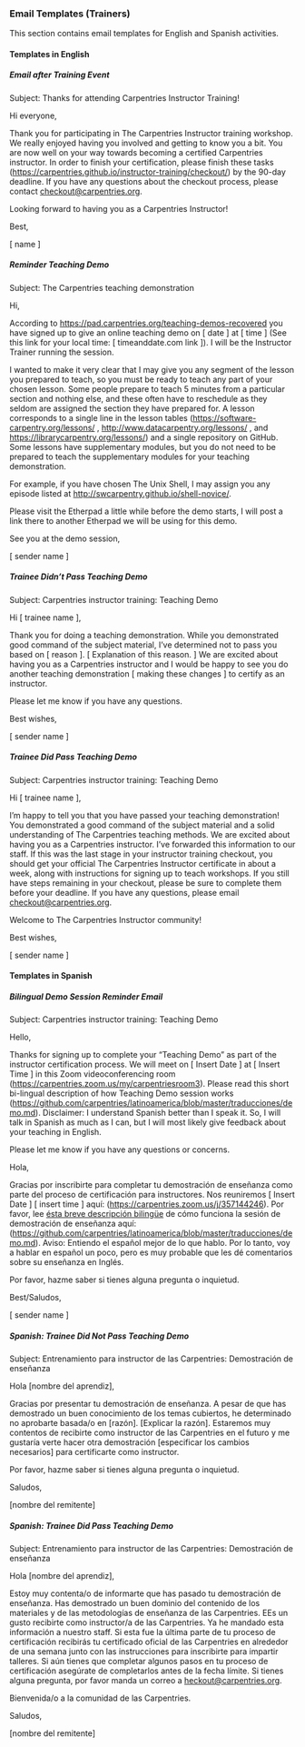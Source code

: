 ### Email Templates (Trainers)

This section contains email templates for English and Spanish activities.

#### Templates in English

##### Email after Training Event

Subject: Thanks for attending Carpentries Instructor Training!

Hi everyone, 

Thank you for participating in The Carpentries Instructor training workshop. We really enjoyed having you involved and getting to know you a bit. You are now well on your way towards becoming a certified Carpentries instructor. In order to finish your certification, please finish these tasks (https://carpentries.github.io/instructor-training/checkout/) by the 90-day deadline. If you have any questions about the checkout process, please contact checkout@carpentries.org. 

Looking forward to having you as a Carpentries Instructor!

Best,

[ name ]

##### Reminder Teaching Demo

Subject: The Carpentries teaching demonstration

Hi,

According to https://pad.carpentries.org/teaching-demos-recovered you have signed up to give an online teaching demo on [ date ] at [ time ] (See this link for your local time: [ timeanddate.com link ]). I will be the Instructor Trainer running the session.

I wanted to make it very clear that I may give you any segment of the lesson you prepared to teach, so you must be ready to teach any part of your chosen lesson. Some people prepare to teach 5 minutes from a particular section and nothing else, and these often have to reschedule as they seldom are assigned the section they have prepared for. A lesson corresponds to a single line in the lesson tables (https://software-carpentry.org/lessons/ , http://www.datacarpentry.org/lessons/ , and https://librarycarpentry.org/lessons/) and a single repository on GitHub. Some lessons have supplementary modules, but you do not need to be prepared to teach the supplementary modules for your teaching demonstration.

For example, if you have chosen The Unix Shell, I may assign you any episode listed at http://swcarpentry.github.io/shell-novice/.

Please visit the Etherpad a little while before the demo starts, I will post a link there to another Etherpad we will be using for this demo.

See you at the demo session,

[ sender name ] 

##### Trainee Didn’t Pass Teaching Demo

Subject: Carpentries instructor training: Teaching Demo

Hi [ trainee name ], 

Thank you for doing a teaching demonstration. While you demonstrated good command of the subject material, I’ve determined not to pass you based on [ reason ]. [ Explanation of this reason. ]  We are excited about having you as a Carpentries instructor and I would be happy to see you do another teaching demonstration [ making these changes ] to certify as an instructor. 

Please let me know if you have any questions. 

Best wishes,

[ sender name ] 

##### Trainee Did Pass Teaching Demo

Subject: Carpentries instructor training: Teaching Demo

Hi [ trainee name ], 

I’m happy to tell you that you have passed your teaching demonstration! You demonstrated a good command of the subject material and a solid understanding of The Carpentries teaching methods. We are excited about having you as a Carpentries instructor. I’ve forwarded this information to our staff. If this was the last stage in your instructor training checkout, you should get your official The Carpentries Instructor certificate in about a week, along with instructions for signing up to teach workshops. If you still have steps remaining in your checkout, please be sure to complete them before your deadline. If you have any questions, please email checkout@carpentries.org.

Welcome to The Carpentries Instructor community!

Best wishes,

[ sender name ] 

#### Templates in Spanish

##### Bilingual Demo Session Reminder Email

Subject: Carpentries instructor training: Teaching Demo

Hello,

Thanks for signing up to complete your “Teaching Demo” as part of the instructor certification process.  We will meet on [ Insert Date ] at [ Insert Time ] in this Zoom videoconferencing room (https://carpentries.zoom.us/my/carpentriesroom3). Please read this short bi-lingual description of how Teaching Demo session works (https://github.com/carpentries/latinoamerica/blob/master/traducciones/demo.md). Disclaimer: I understand Spanish better than I speak it. So, I will talk in Spanish as much as I can, but I will most likely give feedback about your teaching in English.

Please let me know if you have any questions or concerns.

Hola,

Gracias por inscribirte para completar tu demostración de enseñanza como parte del proceso de certificación para instructores. Nos reuniremos [ Insert Date ] [ insert time ] aquí: (https://carpentries.zoom.us/j/357144246). Por favor, lee [ésta breve descripción bilingüe](https://github.com/carpentries/latinoamerica/blob/master/traducciones/demo.md) de cómo funciona la sesión de demostración de enseñanza aquí: (https://github.com/carpentries/latinoamerica/blob/master/traducciones/demo.md). Aviso: Entiendo el español mejor de lo que hablo. Por lo tanto, voy a hablar en español un poco, pero es muy probable que les dé comentarios sobre su enseñanza en Inglés.

Por favor, hazme saber si tienes alguna pregunta o inquietud.

Best/Saludos,

[ sender name ]


##### Spanish: Trainee Did Not Pass Teaching Demo

Subject: Entrenamiento para instructor de las Carpentries: Demostración de enseñanza

Hola [nombre del aprendiz],

Gracias por presentar tu demostración de enseñanza. A pesar de que has demostrado un buen conocimiento de los temas cubiertos, he determinado no aprobarte basada/o en [razón]. [Explicar la razón]. Estaremos muy contentos de recibirte como instructor de las Carpentries en el futuro y me gustaría verte hacer otra demostración [especificar los cambios necesarios] para certificarte como instructor.

Por favor, hazme saber si tienes alguna pregunta o inquietud.

Saludos,

[nombre del remitente]

##### Spanish: Trainee Did Pass Teaching Demo

Subject: Entrenamiento para instructor de las Carpentries: Demostración de enseñanza

Hola [nombre del aprendiz],

Estoy muy contenta/o de informarte que has pasado tu demostración de enseñanza. Has demostrado un buen dominio del contenido de los materiales y de las metodologías de enseñanza de las Carpentries. EEs un gusto recibirte como instructor/a de las Carpentries. Ya he mandado esta información a nuestro staff. Si esta fue la última parte de tu proceso de certificación recibirás tu certificado oficial de las Carpentries en alrededor de una semana junto con las instrucciones para inscribirte para impartir talleres. Si aún tienes que completar algunos pasos en tu proceso de certificación asegúrate de completarlos antes de la fecha límite. Si tienes alguna pregunta, por favor manda un correo a heckout@carpentries.org.

Bienvenida/o a la comunidad de las Carpentries.

Saludos,

[nombre del remitente]

